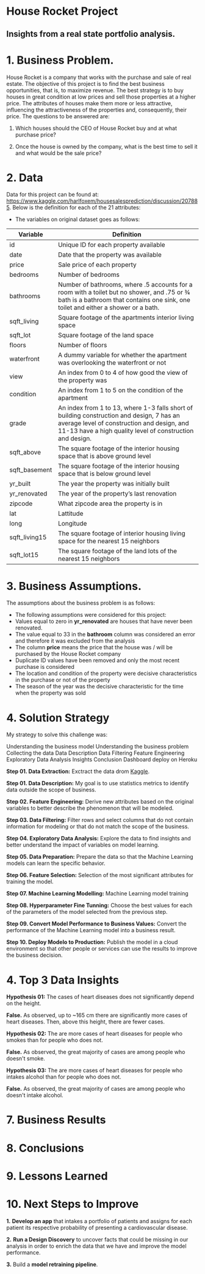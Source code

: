 # House Rocket Project

## Insights from a real state portfolio analysis.

# 1. Business Problem.

House Rocket is a company that works with the purchase and sale of real estate. The objective of this project is to find the best business opportunities, that is, to maximize revenue. The best strategy is to buy houses in great condition at low prices and sell those properties at a higher price. The attributes of houses make them more or less attractive, influencing the attractiveness of the properties and, consequently, their price. The questions to be answered are:

1. Which houses should the CEO of House Rocket buy and at what purchase price?

2. Once the house is owned by the company, what is the best time to sell it and what would be the sale price?


# 2. Data

Data for this project can be found at: https://www.kaggle.com/harlfoxem/housesalesprediction/discussion/207885. Below is the definition for each of the 21 attributes:

* The variables on original dataset goes as follows:<br>

Variable | Definition
------------ | -------------
|id | Unique ID for each property available|
|date | Date that the property was available|
|price | Sale price of each property |
|bedrooms | Number of bedrooms|
|bathrooms | Number of bathrooms, where .5 accounts for a room with a toilet but no shower, and .75 or ¾ bath is a bathroom that contains one sink, one toilet and either a shower or a bath.|
|sqft_living | Square footage of the apartments interior living space|
|sqft_lot | Square footage of the land space|
|floors | Number of floors|
|waterfront | A dummy variable for whether the apartment was overlooking the waterfront or not|
|view | An index from 0 to 4 of how good the view of the property was|
|condition | An index from 1 to 5 on the condition of the apartment|
|grade | An index from 1 to 13, where 1-3 falls short of building construction and design, 7 has an average level of construction and design, and 11-13 have a high quality level of construction and design.|
|sqft_above | The square footage of the interior housing space that is above ground level|
|sqft_basement | The square footage of the interior housing space that is below ground level|
|yr_built | The year the property was initially built|
|yr_renovated | The year of the property’s last renovation|
|zipcode | What zipcode area the property is in|
|lat | Lattitude|
|long | Longitude|
|sqft_living15 | The square footage of interior housing living space for the nearest 15 neighbors|
|sqft_lot15 | The square footage of the land lots of the nearest 15 neighbors|

# 3. Business Assumptions.

The assumptions about the business problem is as follows:

- The following assumptions were considered for this project:
- Values ​​equal to zero in **yr_renovated** are houses that have never been renovated.
- The value equal to 33 in the **bathroom** column was considered an error and therefore it was excluded from the analysis
- The column **price** means the price that the house was / will be purchased by the House Rocket company
- Duplicate ID values ​​have been removed and only the most recent purchase is considered
- The location and condition of the property were decisive characteristics in the purchase or not of the property
- The season of the year was the decisive characteristic for the time when the property was sold


# 4. Solution Strategy

My strategy to solve this challenge was:

Understanding the business model
Understanding the business problem
Collecting the data
Data Description
Data Filtering
Feature Engineering
Exploratory Data Analysis
Insights Conclusion
Dashboard deploy on Heroku


**Step 01. Data Extraction:** Exctract the data drom [Kaggle](https://www.kaggle.com/harlfoxem/housesalesprediction/discussion/207885).

**Step 01. Data Description:** My goal is to use statistics metrics to identify data outside the scope of business.

**Step 02. Feature Engineering:** Derive new attributes based on the original variables to better describe the phenomenon that will be modeled.

**Step 03. Data Filtering:** Filter rows and select columns that do not contain information for modeling or that do not match the scope of the business.

**Step 04. Exploratory Data Analysis:** Explore the data to find insights and better understand the impact of variables on model learning.

**Step 05. Data Preparation:** Prepare the data so that the Machine Learning models can learn the specific behavior.

**Step 06. Feature Selection:** Selection of the most significant attributes for training the model.

**Step 07. Machine Learning Modelling:** Machine Learning model training

**Step 08. Hyperparameter Fine Tunning:** Choose the best values for each of the parameters of the model selected from the previous step.

**Step 09. Convert Model Performance to Business Values:** Convert the performance of the Machine Learning model into a business result.

**Step 10. Deploy Modelo to Production:** Publish the model in a cloud environment so that other people or services can use the results to improve the business decision.

# 4. Top 3 Data Insights

**Hypothesis 01:** The cases of heart diseases does not significantly depend on the height.

**False.** As observed, up to ~165 cm there are significantly more cases of heart diseases. Then, above this height, there are fewer cases.

**Hypothesis 02:** The are more cases of heart diseases for people who smokes than for people who does not.

**False.** As observed, the great majority of cases are among people who doesn't smoke.

**Hypothesis 03:** The are more cases of heart diseases for people who intakes alcohol than for people who does not.

**False.** As observed, the great majority of cases are among people who doesn't intake alcohol.


# 7. Business Results


# 8. Conclusions

# 9. Lessons Learned

# 10. Next Steps to Improve

**1.** **Develop an app** that intakes a portfolio of patients and assigns for each patient its respective probability of presenting a cardiovascular disease.

**2.** **Run a Design Discovery** to uncover facts that could be missing in our analysis in order to enrich the data that we have and improve the model performance.

**3.** Build a **model retraining pipeline**.


